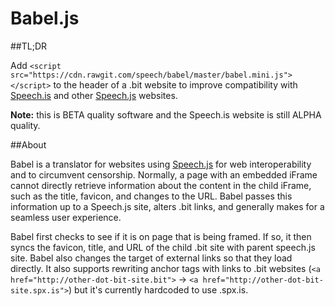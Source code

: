 Babel.js
=======

##TL;DR

Add `<script src="https://cdn.rawgit.com/speech/babel/master/babel.mini.js"></script>` to the header of a .bit website to improve compatibility with [Speech.is](http://www.speech.is) and other [Speech.js](https://github.com/speech/speech.js) websites.

**Note:** this is BETA quality software and the Speech.is website is still ALPHA quality.

##About

Babel is a translator for websites using [Speech.js](http://speech.github.io/speech.js/) for web interoperability and to circumvent censorship.  Normally, a page with an embedded iFrame cannot directly retrieve information about the content in the child iFrame, such as the title, favicon, and changes to the URL.  Babel passes this information up to a Speech.js site, alters .bit links, and generally makes for a seamless user experience.

Babel first checks to see if it is on page that is being framed.  If so, it then syncs the favicon, title, and URL of the child .bit site with parent speech.js site. 
Babel also changes the target of external links so that they load directly.  It also supports rewriting anchor tags with links to .bit websites (`<a href="http://other-dot-bit-site.bit">` -> `<a href="http://other-dot-bit-site.spx.is">`) but it's currently hardcoded to use .spx.is.